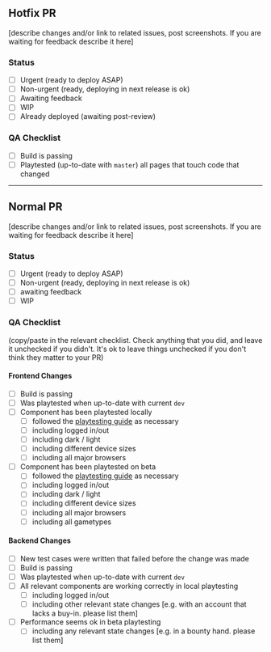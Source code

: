 ## Hotfix PR

[describe changes and/or link to related issues, post screenshots. If you are waiting for feedback describe it here]

### Status

 - [ ] Urgent (ready to deploy ASAP)
 - [ ] Non-urgent (ready, deploying in next release is ok)
 - [ ] Awaiting feedback
 - [ ] WIP
 - [ ] Already deployed (awaiting post-review)

### QA Checklist

 - [ ] Build is passing
 - [ ] Playtested (up-to-date with `master`) all pages that touch code that changed

---

## Normal PR

[describe changes and/or link to related issues, post screenshots. If you are waiting for feedback describe it here]

### Status

 - [ ] Urgent (ready to deploy ASAP)
 - [ ] Non-urgent (ready, deploying in next release is ok)
 - [ ] awaiting feedback
 - [ ] WIP

### QA Checklist
(copy/paste in the relevant checklist. Check anything that you did, and leave it unchecked if you didn't. It's ok to leave things unchecked if you don't think they matter to your PR)

#### Frontend Changes
 - [ ] Build is passing
 - [ ] Was playtested when up-to-date with current `dev`
 - [ ] Component has been playtested locally
     - [ ] followed the [playtesting guide](https://docs.oddslingers.com/playtesting-checklist) as necessary
     - [ ] including logged in/out
     - [ ] including dark / light
     - [ ] including different device sizes
     - [ ] including all major browsers
 - [ ] Component has been playtested on beta
     - [ ] followed the [playtesting guide](https://docs.oddslingers.com/playtesting-checklist) as necessary
     - [ ] including logged in/out
     - [ ] including dark / light
     - [ ] including different device sizes
     - [ ] including all major browsers
     - [ ] including all gametypes

#### Backend Changes
- [ ] New test cases were written that failed before the change was made
- [ ] Build is passing
- [ ] Was playtested when up-to-date with current `dev`
- [ ] All relevant components are working correctly in local playtesting
    - [ ] including logged in/out
    - [ ] including other relevant state changes [e.g. with an account that lacks a buy-in. please list them]
- [ ] Performance seems ok in beta playtesting
    - [ ] including any relevant state changes [e.g. in a bounty hand. please list them]
